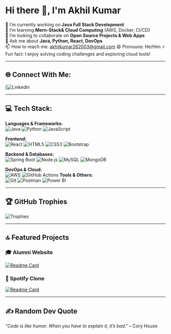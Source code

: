 # Hi there 👋, I'm Akhil Kumar  

🔭 I’m currently working on **Java Full Stack Development**  
🌱 I’m learning **Mern-Stack& Cloud Computing** (AWS, Docker, CI/CD)  
👯 I’m looking to collaborate on **Open Source Projects & Web Apps**  
💬 Ask me about **Java, Python, React, DevOps**  
📫 How to reach me: akhilkumar262003@gmail.com 
😄 Pronouns: He/Him
⚡ Fun fact: I enjoy solving coding challenges and exploring cloud tools!  

---

## 🌐 Connect With Me:
[![LinkedIn](https://www.linkedin.com/in/akhil-kumar-9122b6352/)  

---

## 💻 Tech Stack:
**Languages & Frameworks:**  
![Java](https://img.shields.io/badge/Java-ED8B00?style=for-the-badge&logo=openjdk&logoColor=white)
![Python](https://img.shields.io/badge/Python-3670A0?style=for-the-badge&logo=python&logoColor=ffdd54)
![JavaScript](https://img.shields.io/badge/JavaScript-323330?style=for-the-badge&logo=javascript&logoColor=F7DF1E)

**Frontend:**  
![React](https://img.shields.io/badge/React-20232A?style=for-the-badge&logo=react&logoColor=61DAFB)
![HTML5](https://img.shields.io/badge/HTML5-E34F26?style=for-the-badge&logo=html5&logoColor=white)
![CSS3](https://img.shields.io/badge/CSS3-1572B6?style=for-the-badge&logo=css3&logoColor=white)
![Bootstrap](https://img.shields.io/badge/Bootstrap-563D7C?style=for-the-badge&logo=bootstrap&logoColor=white)

**Backend & Databases:**  
![Spring Boot](https://img.shields.io/badge/Spring%20Boot-6DB33F?style=for-the-badge&logo=spring&logoColor=white)
![Node.js](https://img.shields.io/badge/Node.js-43853D?style=for-the-badge&logo=node-dot-js&logoColor=white)
![MySQL](https://img.shields.io/badge/MySQL-005C84?style=for-the-badge&logo=mysql&logoColor=white)
![MongoDB](https://img.shields.io/badge/MongoDB-4EA94B?style=for-the-badge&logo=mongodb&logoColor=white)

**DevOps & Cloud:**  
![AWS](https://img.shields.io/badge/AWS-FF9900?style=for-the-badge&logo=amazonaws&logoColor=white)
![GitHub Actions](https://img.shields.io/badge/GitHub%20Actions-2088FF?style=for-the-badge&logo=github-actions&logoColor=white)
**Tools & Others:**  
![Git](https://img.shields.io/badge/Git-F05032?style=for-the-badge&logo=git&logoColor=white)
![Postman](https://img.shields.io/badge/Postman-FF6C37?style=for-the-badge&logo=postman&logoColor=white)
![Power BI](https://img.shields.io/badge/Power%20BI-F2C811?style=for-the-badge&logo=powerbi&logoColor=black)

---

## 🏆 GitHub Trophies
![Trophies](https://github-profile-trophy.vercel.app/?username=akhilkumar2003&theme=darkhub)

---
## 🔝 Featured Projects

### 🎓 Alumni Website
[![Readme Card](https://github-readme-stats.vercel.app/api/pin/?username=akhilkumar2003&repo=alumni-website&theme=radical)](https://github.com/akhilkumar2003/alumni-website)

### 🎵 Spotify Clone
[![Readme Card](https://github-readme-stats.vercel.app/api/pin/?username=akhilkumar2003&repo=spotify-clone&theme=radical)](https://github.com/akhilkumar2003/spotify)

---

## ✍️ Random Dev Quote
_"Code is like humor. When you have to explain it, it’s bad."_ – Cory House

<!--
**akhilkumar2003/akhilkumar2003** is a ✨ _special_ ✨ repository because its `README.md` (this file) appears on your GitHub profile.

Here are some ideas to get you started:

- 🔭 I’m currently working on ...
- 🌱 I’m currently learning ...
- 👯 I’m looking to collaborate on ...
- 🤔 I’m looking for help with ...
- 💬 Ask me about ...
- 📫 How to reach me: ...
- 😄 Pronouns: ...
- ⚡ Fun fact: ...
-->

